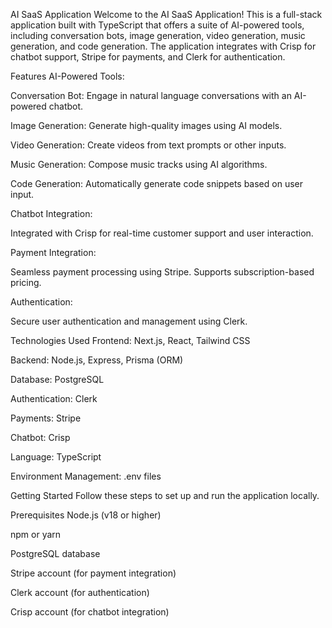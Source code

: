 AI SaaS Application
Welcome to the AI SaaS Application! This is a full-stack application built with TypeScript that offers a suite of AI-powered tools, including conversation bots, image generation, video generation, music generation, and code generation. The application integrates with Crisp for chatbot support, Stripe for payments, and Clerk for authentication.

Features
AI-Powered Tools:

Conversation Bot: Engage in natural language conversations with an AI-powered chatbot.

Image Generation: Generate high-quality images using AI models.

Video Generation: Create videos from text prompts or other inputs.

Music Generation: Compose music tracks using AI algorithms.

Code Generation: Automatically generate code snippets based on user input.

Chatbot Integration:

Integrated with Crisp for real-time customer support and user interaction.

Payment Integration:

Seamless payment processing using Stripe. Supports subscription-based pricing.

Authentication:

Secure user authentication and management using Clerk.



Technologies Used
Frontend: Next.js, React, Tailwind CSS

Backend: Node.js, Express, Prisma (ORM)

Database: PostgreSQL

Authentication: Clerk

Payments: Stripe

Chatbot: Crisp

Language: TypeScript

Environment Management: .env files

Getting Started
Follow these steps to set up and run the application locally.

Prerequisites
Node.js (v18 or higher)

npm or yarn

PostgreSQL database

Stripe account (for payment integration)

Clerk account (for authentication)

Crisp account (for chatbot integration)
